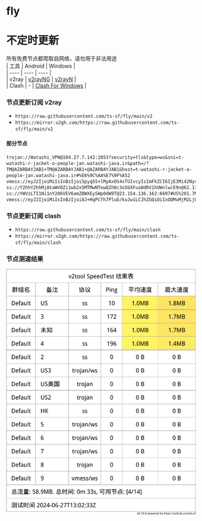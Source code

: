 # fly
# 不定时更新
所有免费节点都爬取自网络，请勿用于非法用途  
|  工具  | Android  | Windows  |  
|  ----  | ----   | ----  |  
| v2ray  | [v2rayNG](https://github.com/2dust/v2rayNG/releases) | [v2rayN](https://github.com/2dust/v2rayN/releases) |  
| Clash  | - | [Clash For Windows](https://github.com/2dust/clashN/releases) | 
  
### 节点更新订阅  v2ray
- `https://raw.githubusercontent.com/ts-sf/fly/main/v2`  
- `https://mirror.v2gh.com/https://raw.githubusercontent.com/ts-sf/fly/main/v2`  

#### 部分节点  
``` 
trojan://Watashi_VPN@104.27.7.142:2053?security=tls&type=ws&sni=t-watashi-r-jacket-o-people-jan.watashi-java.ir&path=/?TM@AZARBAYJAB1+TM@AZARBAYJAB1+@AZARBAYJAB1&host=t-watashi-r-jacket-o-people-jan.watashi-java.ir#%E6%9C%AA%E7%9F%A52
vmess://eyJ2IjoiMiIsInBzIjoi5pyq55+lMyAxOS4xTUIvcyIsImFkZCI6IjE3Mi42Ny4yNDQuMTkxIiwicG9ydCI6IjQ0MyIsImlkIjoiYmM4NjQwNzgtZGNmMy00YmY0LThkYmYtY2E5ZjIwMGI1NmJlIiwiYWlkIjoiMCIsInNjeSI6ImF1dG8iLCJuZXQiOiJ3cyIsInR5cGUiOiIiLCJob3N0IjoiZ3dkZWYuc2JzIiwicGF0aCI6Ii9saW5rd3MiLCJ0bHMiOiJ0bHMiLCJzbmkiOiJnd2RlZi5zYnMiLCJ0ZXN0X25hbWUiOiIzIn0=
ss://Y2hhY2hhMjAtaWV0Zi1wb2x5MTMwNTowQ2h0c3o5bXFua0dRV1hUWnlwcE9n@62.133.61.120:35187#%E6%9C%AA%E7%9F%A54
ss://YWVzLTI1Ni1nY206VEV6amZBWXEySWp0dW9T@23.154.136.162:6697#US%201.7MB%2Fs
vmess://eyJ2IjoiMiIsInBzIjoi8J+HqPCfh7Plub/kuJwiLCJhZGQiOiIxODMuMjM2LjUxLjIzIiwicG9ydCI6IjU0MTA0IiwiaWQiOiI0MTgwNDhhZi1hMjkzLTRiOTktOWIwYy05OGNhMzU4MGRkMjQiLCJhaWQiOiI2NCIsInNjeSI6ImF1dG8iLCJuZXQiOiJ0Y3AiLCJ0eXBlIjoibm9uZSIsImhvc3QiOiIiLCJwYXRoIjoiLyIsInRscyI6IiIsInNuaSI6IiIsInRlc3RfbmFtZSI6IvCfh6jwn4ez5bm/5LicIn0=
```
### 节点更新订阅  clash
- `https://raw.githubusercontent.com/ts-sf/fly/main/clash`  
- `https://mirror.v2gh.com/https://raw.githubusercontent.com/ts-sf/fly/main/clash`  

### 节点测速结果
![image](traffic.png)
